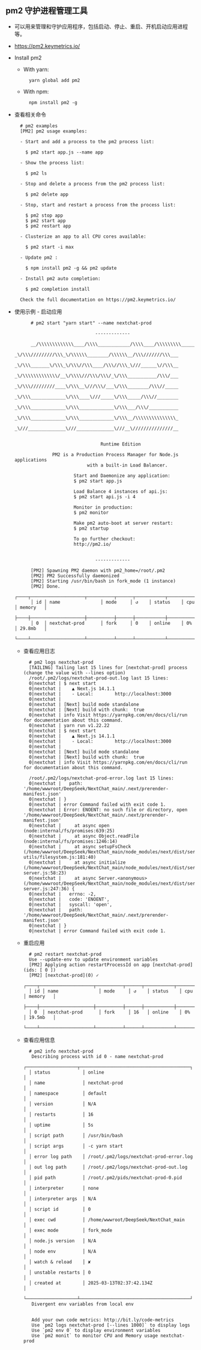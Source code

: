 ## pm2 守护进程管理工具
- 可以用来管理和守护应用程序，包括启动、停止、重启、开机启动应用进程等。
- https://pm2.keymetrics.io/
- Install pm2
	- With yarn:

			yarn global add pm2
	- With npm:

			npm install pm2 -g
- 查看相关命令

		# pm2 examples
		[PM2] pm2 usage examples:
		
		- Start and add a process to the pm2 process list:
		
		  $ pm2 start app.js --name app
		
		- Show the process list:
		
		  $ pm2 ls
		
		- Stop and delete a process from the pm2 process list:
		
		  $ pm2 delete app
		
		- Stop, start and restart a process from the process list:
		
		  $ pm2 stop app
		  $ pm2 start app
		  $ pm2 restart app
		
		- Clusterize an app to all CPU cores available:
		
		  $ pm2 start -i max
		
		- Update pm2 :
		
		  $ npm install pm2 -g && pm2 update
		
		- Install pm2 auto completion:
		
		  $ pm2 completion install
		
		Check the full documentation on https://pm2.keymetrics.io/

- 使用示例
		- 启动应用
	
			# pm2 start "yarn start" --name nextchat-prod 
			
			                        -------------
			
			__/\\\\\\\\\\\\\____/\\\\____________/\\\\____/\\\\\\\\\_____
			 _\/\\\/////////\\\_\/\\\\\\________/\\\\\\__/\\\///////\\\___
			  _\/\\\_______\/\\\_\/\\\//\\\____/\\\//\\\_\///______\//\\\__
			   _\/\\\\\\\\\\\\\/__\/\\\\///\\\/\\\/_\/\\\___________/\\\/___
			    _\/\\\/////////____\/\\\__\///\\\/___\/\\\________/\\\//_____
			     _\/\\\_____________\/\\\____\///_____\/\\\_____/\\\//________
			      _\/\\\_____________\/\\\_____________\/\\\___/\\\/___________
			       _\/\\\_____________\/\\\_____________\/\\\__/\\\\\\\\\\\\\\\_
			        _\///______________\///______________\///__\///////////////__
			
			
			                          Runtime Edition
			
			        PM2 is a Production Process Manager for Node.js applications
			                     with a built-in Load Balancer.
			
			                Start and Daemonize any application:
			                $ pm2 start app.js
			
			                Load Balance 4 instances of api.js:
			                $ pm2 start api.js -i 4
			
			                Monitor in production:
			                $ pm2 monitor
			
			                Make pm2 auto-boot at server restart:
			                $ pm2 startup
			
			                To go further checkout:
			                http://pm2.io/
			
			
			                        -------------
			
			[PM2] Spawning PM2 daemon with pm2_home=/root/.pm2
			[PM2] PM2 Successfully daemonized
			[PM2] Starting /usr/bin/bash in fork_mode (1 instance)
			[PM2] Done.
			┌────┬────────────────────┬──────────┬──────┬───────────┬──────────┬──────────┐
			│ id │ name               │ mode     │ ↺    │ status    │ cpu      │ memory   │
			├────┼────────────────────┼──────────┼──────┼───────────┼──────────┼──────────┤
			│ 0  │ nextchat-prod      │ fork     │ 0    │ online    │ 0%       │ 29.8mb   │
			└────┴────────────────────┴──────────┴──────┴───────────┴──────────┴──────────┘
	
	- 查看应用日志
	
	
			# pm2 logs nextchat-prod
			[TAILING] Tailing last 15 lines for [nextchat-prod] process (change the value with --lines option)
			/root/.pm2/logs/nextchat-prod-out.log last 15 lines:
			0|nextchat | $ next start
			0|nextchat |    ▲ Next.js 14.1.1
			0|nextchat |    - Local:        http://localhost:3000
			0|nextchat | 
			0|nextchat | [Next] build mode standalone
			0|nextchat | [Next] build with chunk:  true
			0|nextchat | info Visit https://yarnpkg.com/en/docs/cli/run for documentation about this command.
			0|nextchat | yarn run v1.22.22
			0|nextchat | $ next start
			0|nextchat |    ▲ Next.js 14.1.1
			0|nextchat |    - Local:        http://localhost:3000
			0|nextchat | 
			0|nextchat | [Next] build mode standalone
			0|nextchat | [Next] build with chunk:  true
			0|nextchat | info Visit https://yarnpkg.com/en/docs/cli/run for documentation about this command.
			
			/root/.pm2/logs/nextchat-prod-error.log last 15 lines:
			0|nextchat |   path: '/home/wwwroot/DeepSeek/NextChat_main/.next/prerender-manifest.json'
			0|nextchat | }
			0|nextchat | error Command failed with exit code 1.
			0|nextchat | Error: ENOENT: no such file or directory, open '/home/wwwroot/DeepSeek/NextChat_main/.next/prerender-manifest.json'
			0|nextchat |     at async open (node:internal/fs/promises:639:25)
			0|nextchat |     at async Object.readFile (node:internal/fs/promises:1246:14)
			0|nextchat |     at async setupFsCheck (/home/wwwroot/DeepSeek/NextChat_main/node_modules/next/dist/server/lib/router-utils/filesystem.js:181:40)
			0|nextchat |     at async initialize (/home/wwwroot/DeepSeek/NextChat_main/node_modules/next/dist/server/lib/router-server.js:58:23)
			0|nextchat |     at async Server.<anonymous> (/home/wwwroot/DeepSeek/NextChat_main/node_modules/next/dist/server/lib/start-server.js:247:36) {
			0|nextchat |   errno: -2,
			0|nextchat |   code: 'ENOENT',
			0|nextchat |   syscall: 'open',
			0|nextchat |   path: '/home/wwwroot/DeepSeek/NextChat_main/.next/prerender-manifest.json'
			0|nextchat | }
			0|nextchat | error Command failed with exit code 1.
	
	- 重启应用
	
			# pm2 restart nextchat-prod
			Use --update-env to update environment variables
			[PM2] Applying action restartProcessId on app [nextchat-prod](ids: [ 0 ])
			[PM2] [nextchat-prod](0) ✓
			┌────┬────────────────────┬──────────┬──────┬───────────┬──────────┬──────────┐
			│ id │ name               │ mode     │ ↺    │ status    │ cpu      │ memory   │
			├────┼────────────────────┼──────────┼──────┼───────────┼──────────┼──────────┤
			│ 0  │ nextchat-prod      │ fork     │ 16   │ online    │ 0%       │ 19.5mb   │
			└────┴────────────────────┴──────────┴──────┴───────────┴──────────┴──────────┘
			
	- 查看应用信息
	
			# pm2 info nextchat-prod
			 Describing process with id 0 - name nextchat-prod 
			┌───────────────────┬─────────────────────────────────────────┐
			│ status            │ online                                  │
			│ name              │ nextchat-prod                           │
			│ namespace         │ default                                 │
			│ version           │ N/A                                     │
			│ restarts          │ 16                                      │
			│ uptime            │ 5s                                      │
			│ script path       │ /usr/bin/bash                           │
			│ script args       │ -c yarn start                           │
			│ error log path    │ /root/.pm2/logs/nextchat-prod-error.log │
			│ out log path      │ /root/.pm2/logs/nextchat-prod-out.log   │
			│ pid path          │ /root/.pm2/pids/nextchat-prod-0.pid     │
			│ interpreter       │ none                                    │
			│ interpreter args  │ N/A                                     │
			│ script id         │ 0                                       │
			│ exec cwd          │ /home/wwwroot/DeepSeek/NextChat_main    │
			│ exec mode         │ fork_mode                               │
			│ node.js version   │ N/A                                     │
			│ node env          │ N/A                                     │
			│ watch & reload    │ ✘                                       │
			│ unstable restarts │ 0                                       │
			│ created at        │ 2025-03-13T02:37:42.134Z                │
			└───────────────────┴─────────────────────────────────────────┘
			 Divergent env variables from local env 
			
			
			 Add your own code metrics: http://bit.ly/code-metrics
			 Use `pm2 logs nextchat-prod [--lines 1000]` to display logs
			 Use `pm2 env 0` to display environment variables
			 Use `pm2 monit` to monitor CPU and Memory usage nextchat-prod
